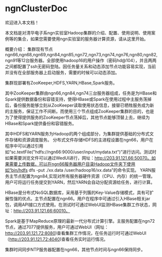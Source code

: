 # ngnClusterDoc

欢迎进入本文档！

本文档是对清华电子系ngn实验室Hadoop集群的介绍、配置、使用说明、使用案例等的集合，如果您需要使用ngn实验室的服务器计算资源，请从这里开始。

概要介绍：
集群现有节点ngn66,ngn68,ngn69,ngn84,ngn85,ngn72,ngn73,ngn74,ngn76,ngn80,ngn82,ngn91等12台服务器。全部使用hadoop16的用户操作（密码hd@104），并且两两之间都配置了ssh无密码登陆。因任务量关系和动态添加节点功能容易实现，当前并没有在全部服务器上启动服务，需要的时候可以动态添加。

集群现部署有ZooKeeper,HDFS,YARN,HBase,Spark服务。

其中ZooKeeper集群由ngn66,ngn84,ngn74三台服务器组成，任务是为HBase和Spark提供数据备份和容错支持，使得HBase或Spark在使用过程中主服务荡掉后，备份服务能够立刻从ZooKeeper读取使用状态信息，接替已牺牲服务成为新的主服务，保证工作不间断。而使用三个节点组成ZooKeeper集群的目的，也是为了使得提供服务的ZooKeeper节点荡掉后，其他节点能够顶替上去，继续为HBase和Spark提供备份和容错服务。

其中HDFS和YARN服务为Hadoop的两个组成部分，为集群提供基础的分布式文件存储和资源调度服务。
分布式文件存储HDFS的主进程设置在ngn66，用户在程序中可以通过引用如“sc.textFile("hdfs://ngn66:9000/user/input/mydata.txt")”进行访问。测试时如果需要浏览文件可以通过WedUI进行，网址：http://203.91.121.66:50070。如果需要上传数据，可以在ngn66服务器用户目录Hadoop文件夹下使用如“bin/hdfs dfs -put ./xx.data /user/hadoop16/xx.data”的命令实现。
YARN服务主节点配置为ngn84,实现对所有服务器硬件资源（CPU、内存）的统一管理。用户可将运行任务提交到YARN，然后YARN会自动分配资源给任务，进行计算。

HBase是分布式NoSQL数据库，采用基于列簇的Key-Value存储模式，具有可扩展性强的优点。主节点配置在ngn66。用户在程序中可通过引入HBase相关jar包，调用API接口方式使用。在测试时可通过WebUI监测HBase集群工作状态，网址：http://203.91.121.66:60010。

Spark是基于MapReduce原理的最新一代分布式计算引擎。主服务配置在ngn72节点，通过7077提供服务，用户可通过WebUI（网址：http://203.91.121.72:8080)查看集群工作情况，在任务运行时可通过WebUI（http://203.91.121.72:4040)查看任务实时运行情况。

集群时间同步NTP服务器配置在ngn66，其他节点时间与ngn66保持同步。
